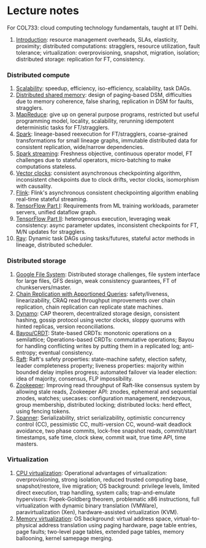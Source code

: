 # Lecture notes 
For COL733: cloud computing technology fundamentals, taught at IIT Delhi.

1. [Introduction](./why-cloud.md): resource management overheads, SLAs,
elasticity, proximity; distributed computations: stragglers, resource
utilization, fault tolerance; virtualization: overprovisioning, snapshot,
migration, isolation; distributed storage: replication for FT, consistency.

### Distributed compute
1. [Scalability](./compute-scalability.md): speedup, efficiency, iso-efficiency,
scalability, task DAGs.
2. [Distributed shared memory](./compute-dsm.md): design of paging-based DSM,
difficulties due to memory coherence, false sharing, replication in DSM for
faults, stragglers.
3. [MapReduce](./compute-mr.md): give up on general purpose programs, restricted
but useful programming model, locality, scalability, rerunning idempotent
deterministic tasks for FT/stragglers.
4. [Spark](./compute-rdd.md): lineage-based reexecution for FT/stragglers,
coarse-grained transformations for small lineage graphs, immutable distributed
data for consistent replication, wide/narrow dependencies.
5. [Spark streaming](./compute-dstreams.md): Freshness objective, continuous
operator model, FT challenges due to stateful operators, micro-batching to make
computations stateless.
6. [Vector clocks](./compute-vc.md): consistent asynchronous checkpointing
algorithm, inconsistent checkpoints due to clock drifts, vector clocks,
isomorphism with causality.
7. [Flink](./compute-flink.md): Flink's asynchronous consistent checkpointing
algorithm enabling real-time stateful streaming.
8. [TensorFlow Part I](./compute-tf-graph.md): Requirements from ML training
workloads, parameter servers, unified dataflow graph.
9. [TensorFlow Part II](./compute-tf): heterogenous execution, leveraging weak
consistency: async parameter updates, inconsistent checkpoints for FT, M/N
updates for stragglers.
10. [Ray](./compute-ray): Dynamic task DAGs using tasks/futures, stateful actor
methods in lineage, distributed scheduler. 

### Distributed storage
1. [Google File System](./storage-gfs.md): Distributed storage challenges, file
system interface for large files, GFS design, weak consistency guarantees, FT of
chunkservers/master.
2. [Chain Replication with Apportioned Queries](./storage-craq.md): safety/liveness,
linearizability, CRAQ read throughput improvements over chain replication, chain
replication can replicate state machines.
3. [Dynamo](./storage-dynamo.md): CAP theorem, decentralized storage design,
consistent hashing, gossip protocol using vector clocks, sloppy quorums with
hinted replicas, version reconciliations.
4. [Bayou/CRDT](./storage-ec.md): State-based CRDTs: monotonic operations on a 
semilattice; Operations-based CRDTs: commutative operations; Bayou for handling
conflicting writes by putting them in a replicated log; anti-entropy; eventual
consistency.
5. [Raft](./storage-raft.md): Raft's safety properties: state-machine safety,
election safety, leader completeness property; liveness properties: majority
within bounded delay implies progress; automated failover via leader election:
idea of majority, consensus, FLP impossibility. 
6. [Zookeeper](./storage-zookeeper.md): Improving read throughput of Raft-like
consensus system by allowing stale reads, Zookeeper API: znodes, ephemeral and 
sequential znodes, watches; usecases: configuration management, rendezvous,
group membership, distributed locking; distributed locks: herd effect, using
fencing tokens.
7. [Spanner](./storage-spanner.md): Serializability, strict serializability,
optimistic concurrency control (CC), pessimistic CC, multi-version CC,
wound-wait deadlock avoidance, two phase commits, lock-free snapshot reads,
commit/start timestamps, safe time, clock skew, commit wait, true time API,
time masters.

### Virtualization
1. [CPU virtualization](./virt-cpu.md): Operational advantages of
virtualization: overprovisioning, strong isolation, reduced trusted computing
base, snapshot/restore, live migration; OS background: privilege levels, limited
direct execution, trap handling, system calls; trap-and-emulate hypervisors: 
Popek-Goldberg theorem, problematic x86 instructions, full virtualization with
dynamic binary translation (VMWare), paravirtualization (Xen), hardware-assisted
virtualization (KVM).
2. [Memory virtualization](./virt-mem.md): OS background: virtual address space,
virtual-to-physical address translation using paging hardware, page table entries,
page faults; two-level page tables, extended page tables, memory ballooning,
kernel samepage merging.